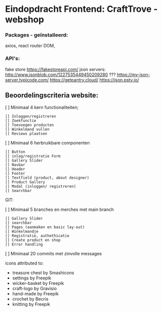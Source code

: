 # Eindopdracht Frontend: CraftTrove - webshop

### Packages - geïnstalleerd: 
axios, react router DOM, 

### API's: 

fake store https://fakestoreapi.com/
json servers: http://www.jsonblob.com/1227535449450209280 ???
https://my-json-server.typicode.com/
https://getpantry.cloud/
https://json.psty.io/


## Beoordelingscriteria website:

[ ] Minimaal 4 kern functionaliteiten;

    [] Inloggen/registreren
    [] Zoekfunctie
    [] Toevoegen producten
    [] Winkelmand vullen
    [] Reviews plaatsen

[ ] Minimaal 6 herbruikbare componenten
    
    [] Button
    [] inlog/registratie Form
    [] Gallery Slider
    [] Navbar
    [] Header
    [] Footer
    [] Textfield (product, about designer)
    [] Product Gallery
    [] Modal (inloggen/ registreren)
    [] Searchbar


GIT:

[ ] Minimaal 5 branches en merches met main branch

    [] Gallery Slider
    [] searchbar
    [] Pages (aanmaken en basic lay-out)
    [] Winkelmandje
    [] Registratie, authethicatie
    [] Create product en shop
    [] Error handling

[ ] Minimaal 20 commits met zinvolle messages


icons attributed to:
   - treasure chest by Smashicons
   - settings by Freepik
   - wicker-basket by Freepik
   - craft-logo by Gravisio
   - hand-made by Freepik
   - crochet by Becris
   - knitting by Freepik